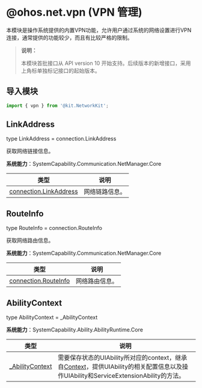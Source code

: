 # @ohos.net.vpn (VPN 管理)

本模块是操作系统提供的内置VPN功能，允许用户通过系统的网络设置进行VPN连接，通常提供的功能较少，而且有比较严格的限制。

> **说明：**
> 
> 本模块首批接口从 API version 10 开始支持。后续版本的新增接口，采用上角标单独标记接口的起始版本。


## 导入模块

```js
import { vpn } from '@kit.NetworkKit';
```

## LinkAddress

type LinkAddress = connection.LinkAddress

获取网络链接信息。

**系统能力**：SystemCapability.Communication.NetManager.Core

| 类型   | 说明                                                         |
| ------ | ------------------------------------------------------------ |
| [connection.LinkAddress](./js-apis-net-connection.md#linkaddress) | 网络链路信息。 |

## RouteInfo

type RouteInfo = connection.RouteInfo

获取网络路由信息。

**系统能力**：SystemCapability.Communication.NetManager.Core

| 类型   | 说明                                                         |
| ------ | ------------------------------------------------------------ |
| [connection.RouteInfo](./js-apis-net-connection.md#routeinfo) | 网络路由信息。 |


## AbilityContext

type AbilityContext = _AbilityContext

**系统能力**：SystemCapability.Ability.AbilityRuntime.Core


| 类型   | 说明                                                         |
| ------ | ------------------------------------------------------------ |
| [_AbilityContext](../apis-ability-kit/js-apis-inner-application-uiAbilityContext.md) | 需要保存状态的UIAbility所对应的context，继承自[Context](../apis-ability-kit/js-apis-ability-featureAbility)，提供UIAbility的相关配置信息以及操作UIAbility和ServiceExtensionAbility的方法。 |
